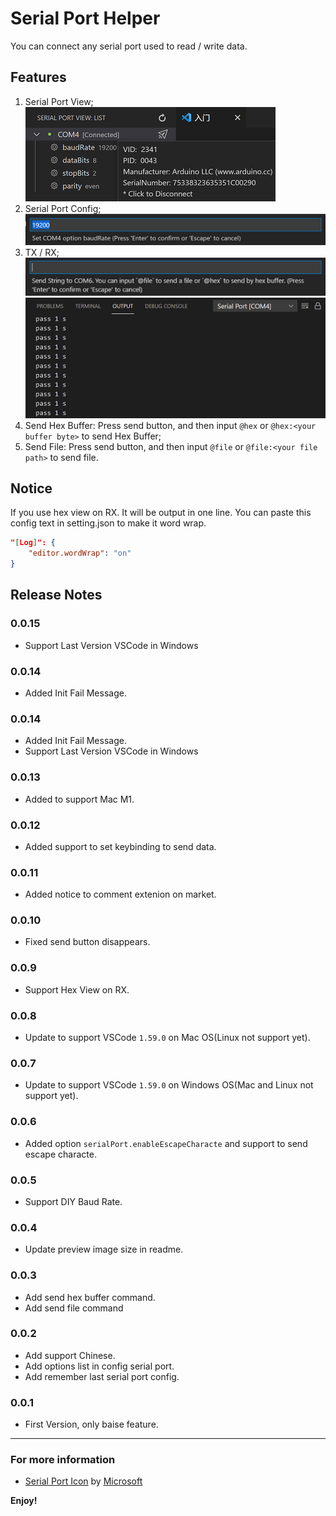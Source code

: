# Serial Port Helper

You can connect any serial port used to read / write data.

## Features

1. Serial Port View;  
   ![](media/View.png)
2. Serial Port Config;  
   ![](media/Config.png)
3. TX / RX;  
   ![](media/TX.png)
   ![](media/RX.png)
4. Send Hex Buffer: Press send button, and then input `@hex` or `@hex:<your buffer byte>` to send Hex Buffer;  
5. Send File: Press send button, and then input `@file` or `@file:<your file path>` to send file.  

## Notice
If you use hex view on RX. It will be output in one line. You can paste this config text in setting.json to make it word wrap.
```json
"[Log]": {
    "editor.wordWrap": "on"
}
```

## Release Notes
### 0.0.15
- Support Last Version VSCode in Windows

### 0.0.14
- Added Init Fail Message.

### 0.0.14
- Added Init Fail Message.
- Support Last Version VSCode in Windows

### 0.0.13
- Added to support Mac M1.

### 0.0.12
- Added support to set keybinding to send data.

### 0.0.11
- Added notice to comment extenion on market.

### 0.0.10
- Fixed send button disappears.

### 0.0.9
- Support Hex View on RX.

### 0.0.8
- Update to support VSCode `1.59.0` on Mac OS(Linux not support yet).

### 0.0.7
- Update to support VSCode `1.59.0` on Windows OS(Mac and Linux not support yet).

### 0.0.6
- Added option `serialPort.enableEscapeCharacte` and support to send escape characte.

### 0.0.5
- Support DIY Baud Rate.

### 0.0.4
- Update preview image size in readme.

### 0.0.3
- Add send hex buffer command.
- Add send file command

### 0.0.2
- Add support Chinese.
- Add options list in config serial port.
- Add remember last serial port config.

### 0.0.1

- First Version, only baise feature.

-----------------------------------------------------------------------------------------------------------
### For more information

* [Serial Port Icon](https://iconscout.com/icons/serial-port) by [Microsoft](https://iconscout.com/contributors/fluent)

**Enjoy!**
